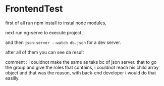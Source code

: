 # FrontendTest
first of all run npm install to instal node modules,

next run ng-serve to execute project,

and then `json-server --watch db.json` for a dev server.

after all of them you can see da result

comment : i couldnot make the same as taks bc of json server. that to go the group and give the roles that contains, i couldnot reach his child array object and that was the reason, with back-end developer i would do that easilly.
